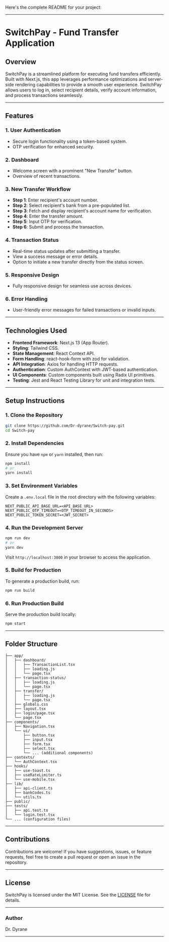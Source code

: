 Here's the complete README for your project:

---

# SwitchPay - Fund Transfer Application

## Overview

SwitchPay is a streamlined platform for executing fund transfers efficiently. Built with Next.js, this app leverages performance optimizations and server-side rendering capabilities to provide a smooth user experience. SwitchPay allows users to log in, select recipient details, verify account information, and process transactions seamlessly.

---

## Features

### 1. **User Authentication**
- Secure login functionality using a token-based system.
- OTP verification for enhanced security.

### 2. **Dashboard**
- Welcome screen with a prominent "New Transfer" button.
- Overview of recent transactions.

### 3. **New Transfer Workflow**
- **Step 1**: Enter recipient's account number.
- **Step 2**: Select recipient's bank from a pre-populated list.
- **Step 3**: Fetch and display recipient's account name for verification.
- **Step 4**: Enter the transfer amount.
- **Step 5**: Input OTP for verification.
- **Step 6**: Submit and process the transaction.

### 4. **Transaction Status**
- Real-time status updates after submitting a transfer.
- View a success message or error details.
- Option to initiate a new transfer directly from the status screen.

### 5. **Responsive Design**
- Fully responsive design for seamless use across devices.

### 6. **Error Handling**
- User-friendly error messages for failed transactions or invalid inputs.

---

## Technologies Used

- **Frontend Framework**: Next.js 13 (App Router).
- **Styling**: Tailwind CSS.
- **State Management**: React Context API.
- **Form Handling**: react-hook-form with zod for validation.
- **API Integration**: Axios for handling HTTP requests.
- **Authentication**: Custom AuthContext with JWT-based authentication.
- **UI Components**: Custom components built using Radix UI primitives.
- **Testing**: Jest and React Testing Library for unit and integration tests.

---

## Setup Instructions

### 1. **Clone the Repository**
```bash
git clone https://github.com/Dr-dyrane/Switch-pay.git
cd Switch-pay
```

### 2. **Install Dependencies**
Ensure you have `npm` or `yarn` installed, then run:
```bash
npm install
# or
yarn install
```

### 3. **Set Environment Variables**
Create a `.env.local` file in the root directory with the following variables:
```env
NEXT_PUBLIC_API_BASE_URL=<API_BASE_URL>
NEXT_PUBLIC_OTP_TIMEOUT=<OTP_TIMEOUT_IN_SECONDS>
NEXT_PUBLIC_TOKEN_SECRET=<JWT_SECRET>
```

### 4. **Run the Development Server**
```bash
npm run dev
# or
yarn dev
```
Visit `http://localhost:3000` in your browser to access the application.

### 5. **Build for Production**
To generate a production build, run:
```bash
npm run build
```

### 6. **Run Production Build**
Serve the production build locally:
```bash
npm start
```

---

## Folder Structure
```
├── app/
│   ├── dashboard/
│   │   ├── TransactionList.tsx
│   │   ├── loading.js
│   │   └── page.tsx
│   ├── transaction-status/
│   │   ├── loading.js
│   │   └── page.tsx
│   ├── transfer/
│   │   ├── loading.js
│   │   └── page.tsx
│   ├── globals.css
│   ├── layout.tsx
│   ├── login/page.tsx
│   └── page.tsx
├── components/
│   ├── Navigation.tsx
│   └── ui/
│       ├── button.tsx
│       ├── input.tsx
│       ├── form.tsx
│       ├── select.tsx
│       └── ... (additional components)
├── contexts/
│   └── AuthContext.tsx
├── hooks/
│   ├── use-toast.ts
│   ├── useRateLimiter.ts
│   └── use-mobile.tsx
├── lib/
│   ├── api-client.ts
│   ├── bankCodes.ts
│   └── utils.ts
├── public/
├── tests/
│   ├── api.test.ts
│   └── login.test.tsx
└── ... (configuration files)
```

---

## Contributions

Contributions are welcome! If you have suggestions, issues, or feature requests, feel free to create a pull request or open an issue in the repository.

---

## License

SwitchPay is licensed under the MIT License. See the [LICENSE](LICENSE) file for details.

--- 

### Author  
Dr. Dyrane  

--- 